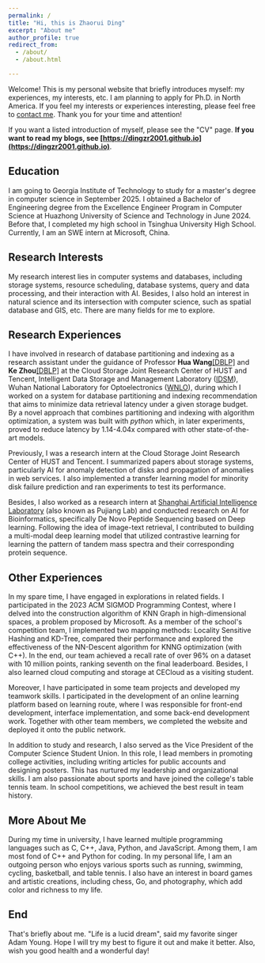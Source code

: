 ```yaml
---
permalink: /
title: "Hi, this is Zhaorui Ding"
excerpt: "About me"
author_profile: true
redirect_from: 
  - /about/
  - /about.html

---
```


Welcome! This is my personal website that briefly introduces myself: my experiences, my interests, etc. I am planning to apply for Ph.D. in North America. If you feel my interests or experiences interesting, please feel free to [contact me](mailto:zhaorui_ding@hust.edu.cn). Thank you for your time and attention!

If you want a listed introduction of myself, please see the "CV" page. **If you want to read my blogs, see [https://dingzr2001.github.io](https://dingzr2001.github.io)**.

Education
------

I am going to Georgia Institute of Technology to study for a master's degree in computer science in September 2025. I obtained a Bachelor of Engineering degree from the Excellence Engineer Program in Computer Science at Huazhong University of Science and Technology in June 2024. Before that, I completed my high school in Tsinghua University High School. Currently, I am an SWE intern at Microsoft, China.

## Research Interests

My research interest lies in computer systems and databases, including storage systems, resource scheduling, database systems, query and data processing, and their interaction with AI.
Besides, I also hold an interest in natural science and its intersection with computer science, such as spatial database and GIS, etc. There are many fields for me to explore.

Research Experiences
------

I have involved in research of database partitioning and indexing as a research assistant under the guidance of Professor **Hua Wang**[[DBLP]](https://dblp.org/pid/33/3535-8.html) and **Ke Zhou**[[DBLP]](https://dblp.org/pid/78/2949-1.html) at the Cloud Storage Joint Research Center of HUST and Tencent, Intelligent Data Storage and Management Laboratory ([IDSM](http://idsm.wnlo.hust.edu.cn/)), Wuhan National Laboratory for Optoelectronics ([WNLO](http://wnlo.hust.edu.cn/)), during which I worked on a system for database partitioning and indexing recommendation that aims to minimize data retrieval latency under a given storage budget. By a novel approach that combines partitioning and indexing with algorithm optimization, a system was built with _python_ which, in later experiments, proved to reduce latency by 1.14-4.04x compared with other state-of-the-art models. 

Previously, I was a research intern at the Cloud Storage Joint Research Center of HUST and Tencent. I summarized papers about storage systems, particularly AI for anomaly detection of disks and propagation of anomalies in web services. I also implemented a transfer learning model for minority disk failure prediction and ran experiments to test its performance.

Besides, I also worked as a research intern at [Shanghai Artificial Intelligence Laboratory](https://www.shlab.org.cn/) (also known as Pujiang Lab) and conducted research on AI for Bioinformatics, specifically De Novo Peptide Sequencing based on Deep learning. Following the idea of image-text retrieval, I contributed to building a multi-modal deep learning model that utilized contrastive learning for learning the pattern of tandem mass spectra and their corresponding protein sequence.

Other Experiences
------

In my spare time, I have engaged in explorations in related fields. I participated in the 2023 ACM SIGMOD Programming Contest, where I delved into the construction algorithm of KNN Graph in high-dimensional spaces, a problem proposed by Microsoft. As a member of the school's competition team, I implemented two mapping methods: Locality Sensitive Hashing and KD-Tree, compared their performance and explored the effectiveness of the NN-Descent algorithm for KNNG optimization (with C++). In the end, our team achieved a recall rate of over 96% on a dataset with 10 million points, ranking seventh on the final leaderboard. Besides, I also learned cloud computing and storage at CECloud as a visiting student.

Moreover, I have participated in some team projects and developed my teamwork skills. I participated in the development of an online learning platform based on learning route, where I was responsible for front-end development, interface implementation, and some back-end development work. Together with other team members, we completed the website and deployed it onto the public network.

In addition to study and research, I also served as the Vice President of the Computer Science Student Union. In this role, I lead members in promoting college activities, including writing articles for public accounts and designing posters. This has nurtured my leadership and organizational skills. I am also passionate about sports and have joined the college's table tennis team. In school competitions, we achieved the best result in team history.

## More About Me

During my time in university, I have learned multiple programming languages such as C, C++, Java, Python, and JavaScript. Among them, I am most fond of C++ and Python for coding. In my personal life, I am an outgoing person who enjoys various sports such as running, swimming, cycling, basketball, and table tennis. I also have an interest in board games and artistic creations, including chess, Go, and photography, which add color and richness to my life.

End
------

That's briefly about me. "Life is a lucid dream", said my favorite singer Adam Young. Hope I will try my best to figure it out and make it better. Also, wish you good health and a wonderful day!
